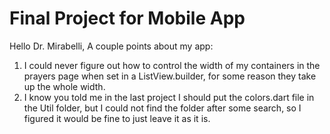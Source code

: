 # Final Project for Mobile App

Hello Dr. Mirabelli, 
A couple points about my app:
1. I could never figure out how to control the width of my containers in the prayers page when set in a ListView.builder, for some reason they take up the whole width.
2. I know you told me in the last project I should put the colors.dart file in the Util folder, but I could not find the folder after some search, so I figured
   it would be fine to just leave it as it is. 
